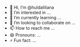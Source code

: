 - 👋 Hi, I’m @huldaliliana
- 👀 I’m interested in ...
- 🌱 I’m currently learning ...
- 💞️ I’m looking to collaborate on ...
- 📫 How to reach me ...
- 😄 Pronouns: ...
- ⚡ Fun fact: ...

<!---
huldaliliana/huldaliliana is a ✨ special ✨ repository because its `README.md` (this file) appears on your GitHub profile.
You can click the Preview link to take a look at your changes.
--->
